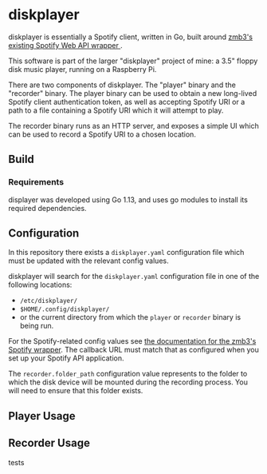 # diskplayer

diskplayer is essentially a Spotify client, written in Go, built around [zmb3's existing Spotify Web API wrapper
](https://github.com/zmb3/spotify).

This software is part of the larger "diskplayer" project of mine: a 3.5" floppy disk music player, running on a
 Raspberry Pi.

There are two components of diskplayer. The "player" binary and the "recorder" binary. The player binary can be used to obtain a new long-lived Spotify client authentication token, as well as accepting Spotify URI or a path to a file containing a Spotify URI which it will attempt to play.
  
The recorder binary runs as an HTTP server, and exposes a simple UI which can be used to record a Spotify URI to a chosen location.

## Build

### Requirements

displayer was developed using Go 1.13, and uses go modules to install its required dependencies.



## Configuration

In this repository there exists a `diskplayer.yaml` configuration file which must be updated with the relevant config values.

diskplayer will search for the `diskplayer.yaml` configuration file in one of the following locations:

* `/etc/diskplayer/`
* `$HOME/.config/diskplayer/`
* or the current directory from which the `player` or `recorder` binary is being run.

For the Spotify-related config values see [the documentation for the zmb3's Spotify wrapper](https://github.com/zmb3/spotify#authentication). The callback URL must match that as configured when you set up your Spotify API application.

The `recorder.folder_path` configuration value represents to the folder to which the disk device will be mounted during the recording process. You will need to ensure that this folder exists.

## Player Usage

## Recorder Usage

tests


